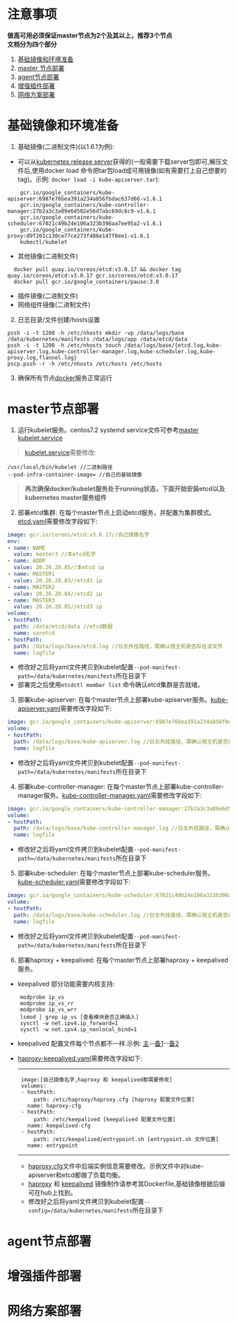 # 注意事项
**做高可用必须保证master节点为2个及其以上，推荐3个节点**<br>
**文档分为四个部分**<br>
<!-- THE CONTENT ... -->
1. [基础镜像和环境准备](#基础镜像和环境准备)
2. [master 节点部署](#master节点部署)
3. [agent节点部署](#agent节点部署)
4. [增强插件部署](#增强插件部署)
5. [网络方案部署](#网络方案部署)

# 基础镜像和环境准备
1. 基础镜像(二进制文件)(以1.6.1为例):
  * 可以从[kubernetes release server](https://github.com/kubernetes/kubernetes/blob/master/CHANGELOG.md)获得的(一般需要下载server包即可,解压文件后,使用docker load 命令把tar包load成可用镜像(如有需要打上自己想要的tag)。示例: `docker load -i kube-apiserver.tar`):
```shell
    gcr.io/google_containers/kube-apiserver:6987e76bea391a234a856fbdac637d66-v1.6.1
    gcr.io/google_containers/kube-controller-manager:27b2a3c3a09e6d502e56d7abc69dc8c9-v1.6.1
    gcr.io/google_containers/kube-scheduler:67021c49b24e106a323b398aa7ee95a2-v1.6.1
    gcr.io/google_containers/kube-proxy:d9f201c130ce77ce273f486e147f0ee1-v1.6.1
    kubectl/kubelet
```
  * 其他镜像(二进制文件)
```shell  
  docker pull quay.io/coreos/etcd:v3.0.17 && docker tag quay.io/coreos/etcd:v3.0.17 gcr.io/coreos/etcd:v3.0.17
  docker pull gcr.io/google_containers/pause:3.0
```
  * 插件镜像(二进制文件)
  * 网络组件镜像(二进制文件)
2. 日志目录/文件创建/hosts设置
```shell
pssh -i -t 1200 -h /etc/nhosts mkdir -vp /data/logs/base /data/kubernetes/manifests /data/logs/app /data/etcd/data
pssh -i -t 1200 -h /etc/nhosts touch /data/logs/base/{etcd.log,kube-apiserver.log,kube-controller-manager.log,kube-scheduler.log,kube-proxy.log,flannel.log}
pscp.pssh -r -h /etc/nhosts /etc/hosts /etc/hosts
```
3. 确保所有节点[docker](/base/docker.service)服务正常运行

# master节点部署
1. 运行kubelet服务。centos7.2 systemd service文件可参考[master kubelet.service](/base/master/kubelet.service)
> [kubelet.service](/base/master/kubelet.service)需要修改:

```
/usr/local/bin/kubelet //二进制路径
--pod-infra-container-image= //自己的基础镜像
```
<!--
pscp.pssh -r -h /etc/nhosts ./kubelet /usr/local/bin/
pscp.pssh -r -h /etc/nhosts ./kubelet.service /usr/lib/systemd/system/
pssh -i -h /etc/nhosts "systemctl daemon-reload && systemctl enable kubelet && systemctl start kubelet"
-->
> **再次确保docker/kubelet服务处于running状态，下面开始安装etcd以及kubernetes master服务组件**<br>
2. 部署etcd集群: 在每个master节点上启动etcd服务，并配置为集群模式。[etcd.yaml](/base/master/etcd.yaml)需要修改字段如下:
```yaml
image: gcr.io/coreos/etcd:v3.0.17//自己镜像名字
env:
- name: NAME
  value: master3 //本etcd名字
- name: ADDR
  value: 20.26.28.85//本etcd ip
- name: MASTER1
  value: 20.26.28.83//etcd1 ip
- name: MASTER2
  value: 20.26.28.84//etcd2 ip
- name: MASTER3
  value: 20.26.28.85//etcd3 ip
volume:
- hostPath:
  path: /data/etcd/data //etcd数据
  name: varetcd
- hostPath:
  path: /data/logs/base/etcd.log //日志外挂路径，需确认宿主机是否存在该文件
  name: logfile
```
  * 修改好之后将yaml文件拷贝到kubelet配置`--pod-manifest-path=/data/kubernetes/manifests`所在目录下
  * 部署完之后使用`etcdctl member list` 命令确认etcd集群是否就绪。
3. 部署kube-apiserver: 在每个master节点上部署kube-apiserver服务。[kube-apiserver.yaml](/base/master/kube-apiserver.yaml)需要修改字段如下:
```yaml
image: gcr.io/google_containers/kube-apiserver:6987e76bea391a234a856fbdac637d66-v1.6.1//自己镜像名字
volume:
- hostPath:
  path: /data/logs/base/kube-apiserver.log //日志外挂路径，需确认宿主机是否存在该文件
  name: logfile
```
  * 修改好之后将yaml文件拷贝到kubelet配置`--pod-manifest-path=/data/kubernetes/manifests`所在目录下
4. 部署kube-controller-manager: 在每个master节点上部署kube-controller-manager服务。[kube-controller-manager.yaml](/base/master/kube-controller-manager.yaml)需要修改字段如下:
```yaml
image: gcr.io/google_containers/kube-controller-manager:27b2a3c3a09e6d502e56d7abc69dc8c9-v1.6.1//自己镜像名字
volume:
- hostPath:
  path: /data/logs/base/kube-controller-manager.log //日志外挂路径，需确认宿主机是否存在该文件
  name: logfile
```
  * 修改好之后将yaml文件拷贝到kubelet配置`--pod-manifest-path=/data/kubernetes/manifests`所在目录下
5. 部署kube-scheduler: 在每个master节点上部署kube-scheduler服务。[kube-scheduler.yaml](/base/master/kube-scheduler.yaml)需要修改字段如下:
```yaml
image: gcr.io/google_containers/kube-scheduler:67021c49b24e106a323b398aa7ee95a2-v1.6.1//自己镜像名字
volume:
- hostPath:
  path: /data/logs/base/kube-scheduler.log //日志外挂路径，需确认宿主机是否存在该文件
  name: logfile
```
  * 修改好之后将yaml文件拷贝到kubelet配置`--pod-manifest-path=/data/kubernetes/manifests`所在目录下
6. 部署haproxy + keepalived: 在每个master节点上部署haproxy + keepalived服务。
* keepalived 部分功能需要内核支持:
```
	modprobe ip_vs
	modprobe ip_vs_rr
	modprobe ip_vs_wrr
	lsmod | grep ip_vs [查看模块是否正确插入]
	sysctl -w net.ipv4.ip_forward=1
	sysctl -w net.ipv4.ip_nonlocal_bind=1
```
* keepalived 配置文件每个节点都不一样.示例: [主](/base/haka/keepalived/keepalived.conf.master)--[备1](/base/haka/keepalived/keepalived.conf.backup1)--[备2](/base/haka/keepalived/keepalived.conf.backup2)
* [haproxy-keepalived.yaml](/base/haka/haproxy-keepalived.yaml)需要修改字段如下:

	---
	   image:[自己镜像名字,haproxy 和 keepalived都需要修改]
	   volumes:
	   - hostPath:
	       path: /etc/haproxy/haproxy.cfg [haproxy 配置文件位置]
	     name: haproxy-cfg
	   - hostPath:
	       path: /etc/keepalived [keepalived 配置文件位置]
	     name: keepalived-cfg
	   - hostPath:
	       path: /etc/keepalived/entrypoint.sh [entrypoint.sh 文件位置]
	     name: entrypoint
	---
	* [haproxy.cfg](/base/haka/haproxy/haproxy.cfg)文件中后端实例信息需要修改。示例文件中对kube-apiserver和etcd都做了负载均衡。
	* [haproxy](/base/haka/haproxy/Dockerfile) 和 [keepalived](/base/haka/keepalived/Dockerfile) 镜像制作请参考其Dockerfile,基础镜像根据后缀可在hub上找到。
	* 修改好之后将yaml文件拷贝到kubelet配置`--config=/data/kubernetes/manifests`所在目录下

# agent节点部署

# 增强插件部署

# 网络方案部署
